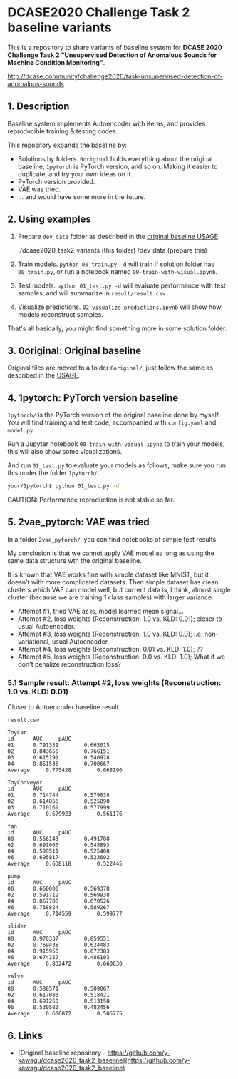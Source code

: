 # DCASE2020 Challenge Task 2 baseline variants
This is a repository to share variants of baseline system for **DCASE 2020 Challenge Task 2 "Unsupervised Detection of Anomalous Sounds for Machine Condition Monitoring"**. 

http://dcase.community/challenge2020/task-unsupervised-detection-of-anomalous-sounds

## 1. Description

Baseline system implements Autoencoder with Keras, and provides reproducible training & testing codes.

This repository expands the baseline by:

- Solutions by folders. `0original` holds everything about the original baseline, `1pytorch` is PyTorch version, and so on. Making it easier to duplicate, and try your own ideas on it.
- PyTorch version provided.
- VAE was tried.
- ... and would have some more in the future.

## 2. Using examples

1. Prepare `dev_data` folder as described in the [original baseline USAGE](https://github.com/y-kawagu/dcase2020_task2_baseline#usage).

    ./dcase2020_task2_variants (this folder)
        /dev_data              (prepare this)

2. Train models. `python 00_train.py -d` will train if solution folder has `00_train.py`, or run a notebook named `00-train-with-visual.ipynb`.

3. Test models. `python 01_test.py -d` will evaluate performance with test samples, and will summarize in `result/result.csv`.

4. Visualize predictions. `02-visualize-predictions.ipynb` will show how models reconstruct samples.

That's all basically, you might find something more in some solution folder.

## 3. 0original: Original baseline

Original files are moved to a folder `0original/`, just follow the same as described in the [USAGE](https://github.com/y-kawagu/dcase2020_task2_baseline#usage).

## 4. 1pytorch: PyTorch version baseline

`1pytorch/` is the PyTorch version of the original baseline done by myself.
You will find training and test code, accompanied with `config.yaml` and `model.py`.

Run a Jupyter notebook `00-train-with-visual.ipynb` to train your models, this will also show some visualizations.

And run `01_test.py` to evaluate your models as follows, make sure you run this under the folder `1pytorch/`.

```sh
your/1pytorch$ python 01_test.py -d
```

CAUTION: Performance reproduction is not stable so far.

## 5. 2vae_pytorch: VAE was tried

In a folder `2vae_pytorch/`, you can find notebooks of simple test results.

My conclusion is that we cannot apply VAE model as long as using the same data structure wth the original baseline.

It is known that VAE works fine with simple dataset like MNIST, but it doesn't with more complicated datasets.
Then simple dataset has clean clusters which VAE can model well, but current data is, I think, almost single cluster (because we are training 1 class samples) with larger variance.

- Attempt #1, tried VAE as is, model learned mean signal...
- Attempt #2, loss weights (Reconstruction: 1.0 vs. KLD: 0.01); closer to usual Autoencoder.
- Attempt #3, loss weights (Reconstruction: 1.0 vs. KLD: 0.0); i.e. non-variational, usual Autoencoder.
- Attempt #4, loss weights (Reconstruction: 0.01 vs. KLD: 1.0); ??
- Attempt #5, loss weights (Reconstruction: 0.0 vs. KLD: 1.0); What if we don't penalize reconstruction loss?

### 5.1 Sample result: Attempt #2, loss weights (Reconstruction: 1.0 vs. KLD: 0.01)

Closer to Autoencoder baseline result.

`result.csv`
```
ToyCar
id		AUC		pAUC
01		0.791331		0.665015
02		0.843655		0.766151
03		0.615191		0.540928
04		0.851536		0.700667
Average		0.775428		0.668190

ToyConveyor
id		AUC		pAUC
01		0.714744		0.579638
02		0.614856		0.525890
03		0.710169		0.577999
Average		0.679923		0.561176

fan
id		AUC		pAUC
00		0.566143		0.491788
02		0.691003		0.548893
04		0.599511		0.525408
06		0.695817		0.523692
Average		0.638118		0.522445

pump
id		AUC		pAUC
00		0.660000		0.569378
02		0.591712		0.569938
04		0.867700		0.670526
06		0.738824		0.589267
Average		0.714559		0.599777

slider
id		AUC		pAUC
00		0.970337		0.859551
02		0.769438		0.624483
04		0.915955		0.672383
06		0.674157		0.486103
Average		0.832472		0.660630

valve
id		AUC		pAUC
00		0.588571		0.509067
02		0.617083		0.518421
04		0.691250		0.513158
06		0.530583		0.482456
Average		0.606872		0.505775
```

## 6. Links

- [Original baseline repository - https://github.com/y-kawagu/dcase2020_task2_baseline](https://github.com/y-kawagu/dcase2020_task2_baseline)
